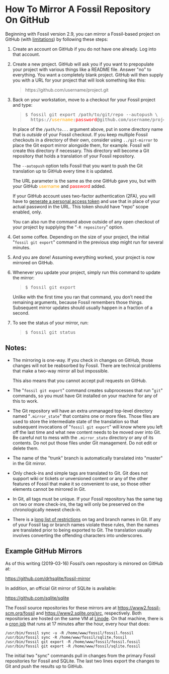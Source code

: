 # How To Mirror A Fossil Repository On GitHub

Beginning with Fossil version 2.9, you can mirror a Fossil-based
project on GitHub (with [limitations](./mirrorlimitations.md))
by following these steps:

<ol>
<li><p>Create an account on GitHub if you do not have one already.  Log
    into that account.

<li><p>Create a new project.  GitHub will ask you if you want to prepopulate
    your project with various things like a README file.  Answer "no" to
    everything.  You want a completely blank project.  GitHub will then
    supply you with a URL for your project that will look something
    like this:

<blockquote>
https://github.com/username/project.git
</blockquote>

<li><p>Back on your workstation, move to a checkout for your Fossil
    project and type:

<blockquote>
<pre>$ fossil git export /path/to/git/repo --autopush \
  https://<font color="orange">username</font>:<font color="red">password</font>@github.com/username/project.git</pre>
</blockquote>

<p>   In place of the <code>/path/to...</code> argument above, put in
      some directory name that is <i>outside</i> of your Fossil checkout. If
      you keep multiple Fossil checkouts in a directory of their own,
      consider using <code>../git-mirror</code> to place the Git export
      mirror alongside them, for example.  Fossil will create this
      directory if necessary.  This directory will become a Git
      repository that holds a translation of your Fossil repository.

<p>   The <code>--autopush</code> option tells Fossil that you want to
      push the Git translation up to GitHub every time it is updated.

<p>   The URL parameter is the same as the one GitHub gave you, but with
      your GitHub <font color="orange">username</font> and <font
      color="red">password</font> added.

<p>   If your GitHub account uses two-factor authentication (2FA), you
      will have to <a href="https://github.com/settings/tokens">generate
      a personal access token</a> and use that in place of your actual
      password in the URL. This token should have “repo” scope enabled,
      only.

<p>   You can also run the command above outside of any open checkout of
      your project by supplying the “<code>-R&nbsp;repository</code>”
      option.

<li><p>Get some coffee.  Depending on the size of your project, the
       initial "<code>fossil git export</code>" command in the previous
       step might run for several minutes.

<li><p>And you are done!  Assuming everything worked, your project is now
    mirrored on GitHub.

<li><p>Whenever you update your project, simply run this command to update
    the mirror:

<blockquote>
<pre>$ fossil git export</pre>
</blockquote>


<p>   Unlike with the first time you ran that command, you don’t need
      the remaining arguments, because Fossil remembers those things.
      Subsequent mirror updates should usually happen in a fraction of
      a second.

<li><p>To see the status of your mirror, run:

<blockquote>
<pre>$ fossil git status</pre>
</blockquote>
</ol>

## Notes:

  *  The mirroring is one-way.  If you check in changes on GitHub, those
     changes will not be reabsorbed by Fossil.  There are technical problems
     that make a two-way mirror all but impossible.

     This also means that you cannot accept pull requests on GitHub.

  *  The "`fossil git export`" command creates subprocesses that run "`git`"
     commands, so you must have Git installed on your machine for any
     of this to work.

  *  The Git repository will have an extra unmanaged top-level directory named
     "`.mirror_state`" that contains one or more files.  Those files are
     used to store the intermediate state of the translation so that
     subsequent invocations of "`fossil git export`" will know where you
     left off the last time and what new content needs to be moved over into
     Git.  Be careful not to mess with the `.mirror_state` directory or
     any of its contents.  Do not put those files under Git management.  Do
     not edit or delete them.

  *  The name of the "trunk" branch is automatically translated into "master"
     in the Git mirror.

  *  Only check-ins and simple tags are translated to Git.  Git does not
     support wiki or tickets or unversioned content or any of the other
     features of Fossil that make it so convenient to use, so those other
     elements cannot be mirrored in Git.

  *  In Git, all tags must be unique.  If your Fossil repository has the
     same tag on two or more check-ins, the tag will only be preserved on
     the chronologically newest check-in.

  *  There is a
     [long list of restrictions](https://git-scm.com/docs/git-check-ref-format)
     on tag and branch names in Git.  If any of your Fossil tag or branch names
     violate these rules, then the names are translated prior to being exported
     to Git.  The translation usually involves converting the offending characters
     into underscores.

<a name='ex1'></a>
## Example GitHub Mirrors

As of this writing (2019-03-16) Fossil’s own repository is mirrored
on GitHub at:

>
<https://github.com/drhsqlite/fossil-mirror>

In addition, an official Git mirror of SQLite is available:

>
<https://github.com/sqlite/sqlite>

The Fossil source repositories for these mirrors are at
<https://www2.fossil-scm.org/fossil> and <https://www2.sqlite.org/src>,
respectively.  Both repositories are hosted on the same VM at
[Linode](https://www.linode.com).  On that machine, there is a
[cron job](https://linux.die.net/man/8/cron)
that runs at 17 minutes after the hour, every hour that does:

>
    /usr/bin/fossil sync -u -R /home/www/fossil/fossil.fossil
    /usr/bin/fossil sync -R /home/www/fossil/sqlite.fossil
    /usr/bin/fossil git export -R /home/www/fossil/fossil.fossil
    /usr/bin/fossil git export -R /home/www/fossil/sqlite.fossil

The initial two "sync" commands pull in changes from the primary
Fossil repositories for Fossil and SQLite.  The last two lines
export the changes to Git and push the results up to GitHub.
